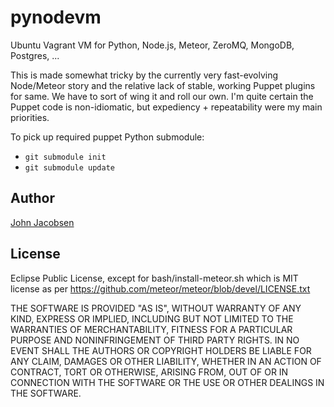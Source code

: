 pynodevm
========

Ubuntu Vagrant VM for Python, Node.js, Meteor, ZeroMQ, MongoDB, Postgres, ...

This is made somewhat tricky by the currently very fast-evolving
Node/Meteor story and the relative lack of stable, working Puppet
plugins for same. We have to sort of wing it and roll our own. I'm
quite certain the Puppet code is non-idiomatic, but expediency +
repeatability were my main priorities.

To pick up required puppet Python submodule:

* `git submodule init`
* `git submodule update`

## Author

[John Jacobsen](http://eigenhombre.com)

## License

Eclipse Public License, except for bash/install-meteor.sh which is MIT license as per 
https://github.com/meteor/meteor/blob/devel/LICENSE.txt


THE SOFTWARE IS PROVIDED "AS IS", WITHOUT WARRANTY OF ANY KIND, EXPRESS OR
IMPLIED, INCLUDING BUT NOT LIMITED TO THE WARRANTIES OF MERCHANTABILITY,
FITNESS FOR A PARTICULAR PURPOSE AND NONINFRINGEMENT OF THIRD PARTY RIGHTS. IN
NO EVENT SHALL THE AUTHORS OR COPYRIGHT HOLDERS BE LIABLE FOR ANY CLAIM,
DAMAGES OR OTHER LIABILITY, WHETHER IN AN ACTION OF CONTRACT, TORT OR
OTHERWISE, ARISING FROM, OUT OF OR IN CONNECTION WITH THE SOFTWARE OR THE USE
OR OTHER DEALINGS IN THE SOFTWARE.
